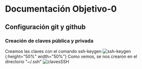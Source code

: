 # Documentación Objetivo-0
## Configuración git y github
### Creación de claves pública y privada
Creamos las claves con el comando ssh-keygen
![ssh-keygen](./Objetivo-0/ssh-keygen.png){:height="50%" width="50%"}
Como vemos, se nos crearon en el directorio "~/.ssh"
<img src="./Objetivo-0/clavesSSH.png" alt="clavesSSH">
